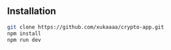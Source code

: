 ## Installation
```bash
git clone https://github.com/xukaaaa/crypto-app.git
npm install
npm run dev
```
